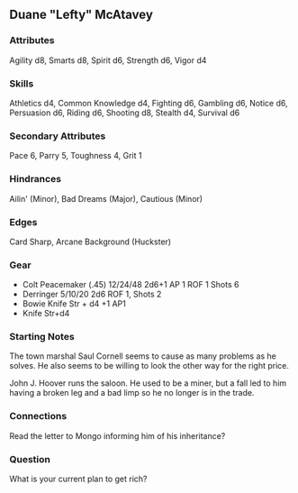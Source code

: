 ## Duane "Lefty" McAtavey

### Attributes
Agility d8, Smarts d8, Spirit d6, Strength d6, Vigor d4

### Skills
Athletics d4, Common Knowledge d4, Fighting d6, Gambling d6, Notice d6, Persuasion d6, Riding d6, Shooting d8, Stealth d4, Survival d6

### Secondary Attributes
Pace 6, Parry 5, Toughness 4, Grit 1

### Hindrances
Ailin' (Minor), Bad Dreams (Major), Cautious (Minor)

### Edges
Card Sharp, Arcane Background (Huckster)

### Gear
* Colt Peacemaker (.45) 12/24/48 2d6+1 AP 1 ROF 1 Shots 6
* Derringer 5/10/20 2d6 ROF 1, Shots 2
* Bowie Knife Str + d4 +1 AP1
* Knife Str+d4

### Starting Notes

The town marshal Saul Cornell seems to cause as many problems as he solves. He also seems to be willing to look the other way for the right price.

John J. Hoover runs the saloon. He used to be a miner, but a fall led to him having a broken leg and a bad limp so he no longer is in the trade.

### Connections

Read the letter to Mongo informing him of his inheritance?

### Question

What is your current plan to get rich?